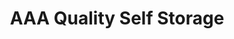 ---
title: "AAA Quality Self Storage"
url: /lake-forest/aaa-quality-self-storage/
shop: storage rental
---